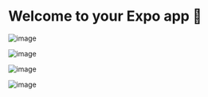 # Welcome to your Expo app 👋







![image](https://github.com/user-attachments/assets/79da6d11-1f74-418d-8c24-e08593ce55bb)


![image](https://github.com/user-attachments/assets/bee59d66-8d1f-4c2f-b1a2-8c2f00dc3ed8)

![image](https://github.com/user-attachments/assets/2728fe40-8945-4b5a-87f4-5f214bb0344d)



![image](https://github.com/user-attachments/assets/2dc55078-ad60-469a-9852-36f24798adb6)




